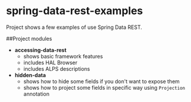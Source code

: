 # spring-data-rest-examples
Project shows a few examples of use Spring Data REST.

##Project modules
* **accessing-data-rest**
    + shows basic framework features
    + includes HAL Browser
    + includes ALPS descriptions
* **hidden-data**
    + shows how to hide some fields if you don't want to expose them
    + shows how to project some fields in specific way using `Projection` annotation